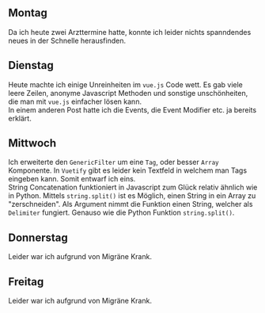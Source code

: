 ## Montag
Da ich heute zwei Arzttermine hatte, konnte ich leider nichts spanndendes neues in der Schnelle herausfinden.

## Dienstag
Heute machte ich einige Unreinheiten im `vue.js` Code wett. Es gab viele leere Zeilen, anonyme Javascript Methoden und sonstige unschönheiten, die man mit `vue.js` einfacher lösen kann.  
In einem anderen Post hatte ich die Events, die Event Modifier etc. ja bereits erklärt.

## Mittwoch
Ich erweiterte den `GenericFilter` um eine `Tag`, oder  besser `Array` Komponente. In `Vuetify` gibt es leider kein Textfeld in welchem man Tags eingeben kann. Somit entwarf ich eins.  
String Concatenation funktioniert in Javascript zum Glück relativ ähnlich wie in Python. Mittels `string.split()` ist es Möglich, einen String in ein Array zu "zerschneiden". Als Argument nimmt die Funktion einen String, welcher als `Delimiter` fungiert. Genauso wie die Python Funktion `string.split()`.

## Donnerstag
Leider war ich aufgrund von Migräne Krank.

## Freitag
Leider war ich aufgrund von Migräne Krank.
